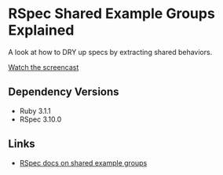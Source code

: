 # RSpec Shared Example Groups Explained

A look at how to DRY up specs by extracting shared behaviors.

[Watch the screencast]()

## Dependency Versions

- Ruby 3.1.1
- RSpec 3.10.0

## Links

- [RSpec docs on shared example groups](https://relishapp.com/rspec/rspec-core/docs/example-groups/shared-examples)
